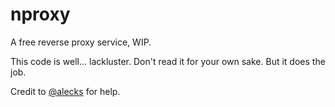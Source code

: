 # nproxy
A free reverse proxy service, WIP.

This code is well... lackluster. Don't read it for your own sake. But it does the job.

Credit to [@alecks](https://github.com/alecks) for help.
